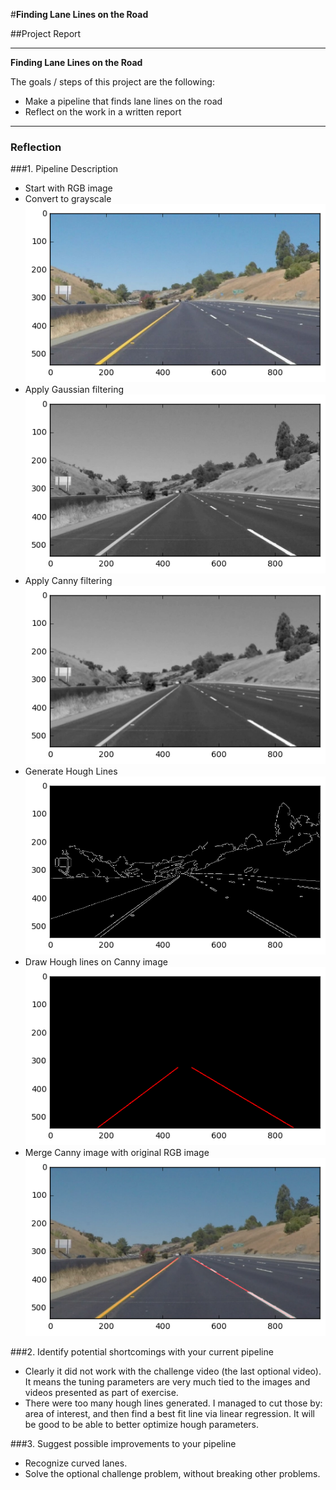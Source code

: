 #**Finding Lane Lines on the Road** 

##Project Report

---

**Finding Lane Lines on the Road**

The goals / steps of this project are the following:
* Make a pipeline that finds lane lines on the road
* Reflect on the work in a written report


[//]: # (Image References)

[image1]: ./i1.png "Original RGB image"
[image2]: ./i2.png "Grayscale image"
[image3]: ./i3.png "Gaussian smoothing"
[image4]: ./i4.png "Canny filtering"
[image5]: ./i5.png "Area of interest and Hough lines"
[image6]: ./i6.png "Superimposed lane lines on original image"


---

### Reflection

###1. Pipeline Description
* Start with RGB image
* Convert to grayscale
![alt text][image1]
* Apply Gaussian filtering
![alt text][image2]
* Apply Canny filtering
![alt text][image3]
* Generate Hough Lines
![alt text][image4]
* Draw Hough lines on Canny image
![alt text][image5]
* Merge Canny image with original RGB image
![alt text][image6]


###2. Identify potential shortcomings with your current pipeline
* Clearly it did not work with the challenge video (the last optional video). It means the tuning parameters are very much tied to the images and videos presented as part of exercise. 
* There were too many hough lines generated. I managed to cut those by: area of interest, and then find a best fit line via linear regression. It will be good to be able to better optimize hough parameters.


###3. Suggest possible improvements to your pipeline
* Recognize curved lanes. 
* Solve the optional challenge problem, without breaking other problems.